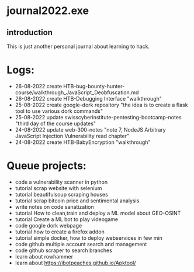 # journal2022.exe

## introduction
This is just another personal journal about learning to hack. 

# Logs:
- 26-08-2022 create HTB-bug-bounty-hunter-course/walkthrough_JavaScript_Deobfuscation.md 
- 26-08-2022 create HTB-Debugging Interface "walkthrough"
- 25-08-2022 create google-dork repository "the idea is to create a flask tool to use various dork commands"
- 25-08-2022 update swisscyberinstitute-pentesting-bootcamp-notes "third day of the course updates"
- 24-08-2022 update web-300-notes "note 7, NodeJS Arbitrary JavaScript Injection Vulnerability read chapter"
- 24-08-2022 create HTB-BabyEncryption "walkthrough"

# Queue projects:
- code a vulnerability scanner in python
- tutorial scrap website with selenium
- tutorial beautifulsoup scraping houses
- tutorial scrap bitcoin price and sentimental analysis
- write notes on code sanatization
- tutorial How to clean,train and deploy a ML model about GEO-OSINT
- tutorial Create a ML bot to play videogame
- code google dork webpage
- tutorial how to create a firefox addon
- tutorial simple docker, how to deploy webservices in few min
- code github multiple account search and management
- code github scraper to search branches
- learn about rowhammer
- learn about https://ibotpeaches.github.io/Apktool/
